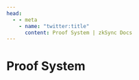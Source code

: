 ```yaml
---
head:
  - - meta
    - name: "twitter:title"
      content: Proof System | zkSync Docs
---
```


# Proof System
